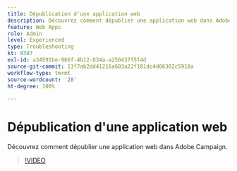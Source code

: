 ```yaml
---
title: Dépublication d'une application web
description: Découvrez comment dépublier une application web dans Adobe Campaign.
feature: Web Apps
role: Admin
level: Experienced
type: Troubleshooting
kt: 8387
exl-id: a34591be-966f-4b12-834a-a250437f5f4d
source-git-commit: 13f7ab2dd41216a603a22f181dc4d06302c5918a
workflow-type: tm+mt
source-wordcount: '28'
ht-degree: 100%

---
```


# Dépublication d&#39;une application web

Découvrez comment dépublier une application web dans Adobe Campaign.

>[!VIDEO](https://video.tv.adobe.com/v/335892?quality=12&learn=on)
